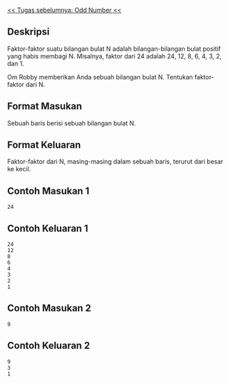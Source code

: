[&lt;&lt; Tugas sebelumnya: Odd Number &lt;&lt;](2.2-oddnumber.md)

## Deskripsi

Faktor-faktor suatu bilangan bulat N adalah bilangan-bilangan bulat positif yang habis membagi N. Misalnya, faktor dari 24 adalah 24, 12, 8, 6, 4, 3, 2, dan 1.

Om Robby memberikan Anda sebuah bilangan bulat N. Tentukan faktor-faktor dari N.

## Format Masukan

Sebuah baris berisi sebuah bilangan bulat N.

## Format Keluaran

Faktor-faktor dari N, masing-masing dalam sebuah baris, terurut dari besar ke kecil.

## Contoh Masukan 1

```
24
```

## Contoh Keluaran 1

```
24
12
8
6
4
3
2
1
```

## Contoh Masukan 2

```
9
```

## Contoh Keluaran 2

```
9
3
1
```

